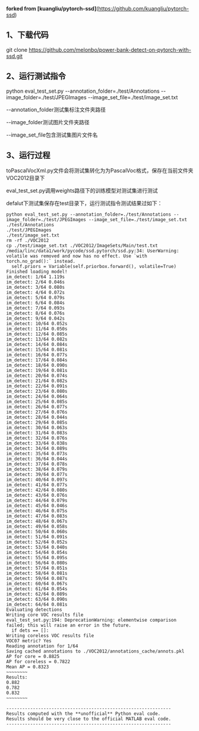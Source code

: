**forked from [kuangliu/pytorch-ssd]**(https://github.com/kuangliu/pytorch-ssd)

## 1、下载代码

git clone https://github.com/melonbo/power-bank-detect-on-pytorch-with-ssd.git

## 2、运行测试指令

python eval_test_set.py --annotation_folder=./test/Annotations --image_folder=./test/JPEGImages --image_set_file=./test/image_set.txt

--annotation_folder测试集标注文件夹路径

--image_folder测试图片文件夹路径

--image_set_file包含测试集图片文件名

## 3、运行过程

toPascalVocXml.py文件会将测试集转化为为PascalVoc格式，保存在当前文件夹VOC2012目录下

eval_test_set.py调用weights路径下的训练模型对测试集进行测试

defalut下测试集保存在test目录下，运行测试指令测试结果过如下：
```
python eval_test_set.py --annotation_folder=./test/Annotations --image_folder=./test/JPEGImages --image_set_file=./test/image_set.txt
./test/Annotations
./test/JPEGImages
./test/image_set.txt
rm -rf ./VOC2012
cp ./test/image_set.txt ./VOC2012/ImageSets/Main/test.txt
/media/linc/data1/work/pycode/ssd.pytorch/ssd.py:34: UserWarning: volatile was removed and now has no effect. Use `with torch.no_grad():` instead.
  self.priors = Variable(self.priorbox.forward(), volatile=True)
Finished loading model!
im_detect: 1/64 1.119s
im_detect: 2/64 0.046s
im_detect: 3/64 0.080s
im_detect: 4/64 0.072s
im_detect: 5/64 0.079s
im_detect: 6/64 0.084s
im_detect: 7/64 0.093s
im_detect: 8/64 0.076s
im_detect: 9/64 0.042s
im_detect: 10/64 0.052s
im_detect: 11/64 0.050s
im_detect: 12/64 0.085s
im_detect: 13/64 0.082s
im_detect: 14/64 0.084s
im_detect: 15/64 0.081s
im_detect: 16/64 0.077s
im_detect: 17/64 0.084s
im_detect: 18/64 0.090s
im_detect: 19/64 0.081s
im_detect: 20/64 0.074s
im_detect: 21/64 0.082s
im_detect: 22/64 0.091s
im_detect: 23/64 0.080s
im_detect: 24/64 0.064s
im_detect: 25/64 0.085s
im_detect: 26/64 0.077s
im_detect: 27/64 0.076s
im_detect: 28/64 0.044s
im_detect: 29/64 0.085s
im_detect: 30/64 0.063s
im_detect: 31/64 0.083s
im_detect: 32/64 0.076s
im_detect: 33/64 0.038s
im_detect: 34/64 0.089s
im_detect: 35/64 0.073s
im_detect: 36/64 0.044s
im_detect: 37/64 0.078s
im_detect: 38/64 0.079s
im_detect: 39/64 0.077s
im_detect: 40/64 0.097s
im_detect: 41/64 0.077s
im_detect: 42/64 0.080s
im_detect: 43/64 0.076s
im_detect: 44/64 0.079s
im_detect: 45/64 0.046s
im_detect: 46/64 0.075s
im_detect: 47/64 0.083s
im_detect: 48/64 0.067s
im_detect: 49/64 0.058s
im_detect: 50/64 0.060s
im_detect: 51/64 0.091s
im_detect: 52/64 0.052s
im_detect: 53/64 0.040s
im_detect: 54/64 0.054s
im_detect: 55/64 0.095s
im_detect: 56/64 0.080s
im_detect: 57/64 0.051s
im_detect: 58/64 0.081s
im_detect: 59/64 0.087s
im_detect: 60/64 0.067s
im_detect: 61/64 0.054s
im_detect: 62/64 0.089s
im_detect: 63/64 0.090s
im_detect: 64/64 0.081s
Evaluating detections
Writing core VOC results file
eval_test_set.py:194: DeprecationWarning: elementwise comparison failed; this will raise an error in the future.
  if dets == []:
Writing coreless VOC results file
VOC07 metric? Yes
Reading annotation for 1/64
Saving cached annotations to ./VOC2012/annotations_cache/annots.pkl
AP for core = 0.8825
AP for coreless = 0.7822
Mean AP = 0.8323
~~~~~~~~
Results:
0.882
0.782
0.832
~~~~~~~~

--------------------------------------------------------------
Results computed with the **unofficial** Python eval code.
Results should be very close to the official MATLAB eval code.
--------------------------------------------------------------
```
